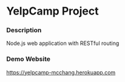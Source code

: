 # YelpCamp Project

### Description

Node.js web application with RESTful routing

### Demo Website

https://yelpcamp-mcchang.herokuapp.com